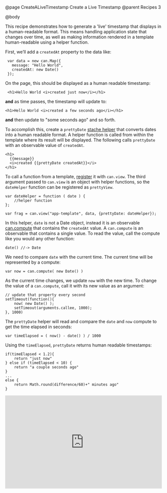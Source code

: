 @page CreateALiveTimestamp Create a Live Timestamp
@parent Recipes 3

@body

This recipe demonstrates how to generate a 'live' timestamp
that displays in a human-readable format. This means handling
application state that changes over time, as well as making
information rendered in a template human-readable using a helper function.

First, we’ll add a `createdAt` property to the data like:

```
 var data = new can.Map({
   message: "Hello World",
   createdAt: new Date()
 });
```

On the page, this should be displayed as a human readable
timestamp:

```
 <h1>Hello World <i>created just now</i></h1>
```

__and__ as time passes, the timestamp will update to:

```
<h1>Hello World <i>created a few seconds ago</i></h1>
```

__and__ then update to "some seconds ago" and so forth.

To accomplish this, create a `prettyDate` [stache helper](../docs/can.stache.helper.html) that converts
dates into a human readable format.  A helper function is called from within the template where its result
will be displayed.  The following calls `prettyDate` with an observable value of `createdAt`.

```
<h1>
  {{message}}
  <i>created {{prettyDate createdAt}}</i>
</h1>
```

To call a function from a template, [register](../docs/can.stache.registerHelper.html) it with `can.view`.
The third argument passed to `can.view` is an object with helper functions, so the `dateHelper` function
can be registered as `prettyView`.

```
var dateHelper = function ( date ) {
	//helper function
};

var frag = can.view("app-template", data, {prettyDate: dateHelper});
```

In this helper, `date` is not a Date object, instead it is an observable [can.compute](../docs/can.compute.html) that
contains the `createdAt` value.  A `can.compute` is an observable that contains a single value.  To read the value,
call the compute like you would any other function:

```
date() //-> Date
```

We need to compare `date` with the current time. The current time
will be represented by a compute:

```
var now = can.compute( new Date() )
```

As the current time changes, we update `now` with the new time. To change the value of a `can.compute`,
call it with its new value as an argument:

```
// update that property every second
setTimeout(function(){
	now( new Date() );
	setTimeout(arguments.callee, 1000);
}, 1000)
```

The `prettyDate` helper will read and compare the `date` and `now` compute to
get the time elapsed in seconds:

```
var timeElapsed = ( now() - date() ) / 1000
```

Using the `timeElapsed`, `prettyDate` returns human readable timestamps:

```
if(timeElapsed < 1.2){
	return "just now"
} else if (timeElapsed < 10) {
	return "a couple seconds ago"
}
...
else {
	return Math.round(difference/60)+" minutes ago"
}
```

<iframe width="100%" height="300" src="http://jsfiddle.net/donejs/VQNSH/embedded/result,html,js/" allowfullscreen="allowfullscreen" frameborder="0"> </iframe>
